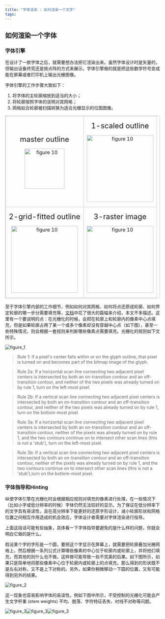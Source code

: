 ```yaml
---
title: "字体渲染 : 如何渲染一个文字"
tags:
---
```


## 如何渲染一个字体

### 字体引擎

在设计了一款字体之后，就需要想办法把它渲染出来。虽然字体设计时是矢量的，但输出设备终究还是按点阵的方式来展示。字体引擎做的就是把这些数学符号变成能在屏幕或者打印机上输出光栅图像。

字体引擎的工作步骤大致如下：

1. 将字体的主轮廓缩放到适当的大小；
2. 将轮廓按照字体的说明对其网格；
3. 网格拟合轮廓被扫描转换为适合光栅显示的位图图像。

<style>
._table_font_engine_works{
  border: 1px solid #ccc;
  width: 100%
}

._table_font_engine_works td{
  border-width: 1px;
  padding: 0 10px;
  border: 1px solid #ccc;
}

._table_font_engine_works img {
  height: auto;
}
</style>
<table cellspacing="2" cellpadding="0" class="_table_font_engine_works">
      <tbody><tr align="center" valign="middle">
        <td align="center">
          <p><font size="+2">master outline</font></p>
          <p><img src="/blog/images/190102/fig2-1-1.gif" alt="figure 10" align="absmiddle" width="130" height="140" naturalsizeflag="3"></p>
        </td>
        <td align="center">
          <p><font size="+2">1-scaled outline</font></p>
          <p><img src="/blog/images/190102/fig2-1-2.gif" alt="figure 10" align="absmiddle" width="217" height="273" naturalsizeflag="3"></p>
        </td>
      </tr>
      <tr align="center" valign="middle">
        <td align="center">
          <p><font size="+2">2-grid-fitted outline</font></p>
          <p><img src="/blog/images/190102/fig2-1-3.gif" alt="figure 10" align="absmiddle" width="217" height="273" naturalsizeflag="3"></p>
        </td>
        <td align="center">
          <p><font size="+2">3-raster image</font></p>
          <p><img src="/blog/images/190102/fig2-1-4.gif" alt="figure 10" align="absmiddle" width="217" height="273" naturalsizeflag="3"></p>
        </td>
      </tr>
    </tbody>
</table>

至于字体引擎内部的工作细节，例如如何对其网格、如何将点还原成轮廓、如何界定轮廓的哪一步分需要填充等，[文档](https://developer.apple.com/fonts/TrueType-Reference-Manual/RM02/Chap2.html)中花了很大的篇幅来介绍，本文不多描述。这里有一个要说明的点：在光栅化的时候，会把在轮廓上和轮廓内的像素中心点填充，但是如果轮廓占用了某一个或多个像素却没有穿越中心点（如下图），甚至一些特殊情况，则会根据一套规则来判断哪些像素点需要填充。光栅化的规则如下文所示。

![figure_1](/blog/images/190102/fig2-9.gif)

> Rule 1: If a pixel's center falls within or on the glyph outline, that pixel is turned on and becomes part of the bitmap image of the glyph.
>

> Rule 2a: If a horizontal scan line connecting two adjacent pixel centers is intersected by both an on-transition contour and an off-transition contour, and neither of the two pixels was already turned on by rule 1, turn on the left-most pixel.
>

> Rule 2b: If a vertical scan line connecting two adjacent pixel centers is intersected by both an on-transition contour and an off-transition contour, and neither of the two pixels was already turned on by rule 1, turn on the bottom-most pixel.
>

> Rule 3a: If a horizontal scan line connecting two adjacent pixel centers is intersected by both an on-transition contour and an off-transition contour, neither of the pixels was already turned on by rule 1, and the two contours continue on to intersect other scan lines (this is not a 'stub'), turn on the left-most pixel.
>

> Rule 3b: If a vertical scan line connecting two adjacent pixel centers is intersected by both an on-transition contour and an off-transition contour, neither of the pixels was already turned on by rule 1, and the two contours continue on to intersect other scan lines (this is not a 'stub'),turn on the bottom-most pixel.
>

### 字体指导和Hinting

纵使字体引擎在光栅化时会根据相应规则对填充的像素进行处理，在一些情况下（比如小字或低分辨率的时候）字体仍然无法较好的显示。为了保证在低分辨率下的文字具有易读性，且在高分辨率下能更好的还原字形设计，减小轮廓形状和网格位置之间相互作用造成的机会效应，字体设计者需要对字体渲染进行指导。

上面这段话可能有些抽象，具体看一下字体指导要避免的是什么样的问题，你就会明白它做的是什么。

假设某个字的字形是一个圆，要把这个字显示在屏幕上，就需要把轮廓叠加光栅网格上，然后根据一系列公式计算哪些像素的中心位于轮廓内或轮廓上，并将他们填充，而其他的则什么也不做。这样做可能导致一些不完美的后果。如下图所示，如果只是简单地将那些像素中心位于轮廓内或轮廓上的点填充，那么得到的形状既不是左右对称，又不是上下对称的。另外，如果你稍微移动一下圆的位置，又有可能得到另外的结果。

![figure_2](/blog/images/190102/fig3-1.gif)

这一现象也容易影响字体的易读性。例如下图中所示，不受控制的光栅化可能会产生文字杆重 (stem weights) 不均、脱落、字符特征丢失、衬线不对称等问题。

![figure_3](/blog/images/190102/fig3-2-1.gif)![figure_3](/blog/images/190102/fig3-2-2.gif)![figure_3](/blog/images/190102/img00306.gif)

